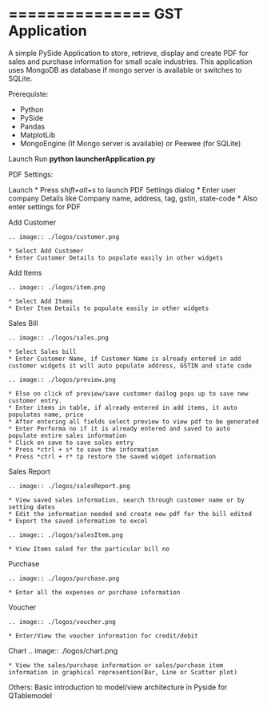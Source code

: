 ===============
GST Application
===============

A simple PySide Application to store, retrieve, display and create PDF for sales and purchase information for small scale industries. This application uses MongoDB as database if mongo server is available or switches to SQLite.

Prerequiste:

- Python
- PySide
- Pandas
- MatplotLib
- MongoEngine (If Mongo server is available) or Peewee (for SQLite)

Launch
    Run **python launcherApplication.py**

PDF Settings:

Launch
    * Press *shift+alt+s* to launch PDF Settings dialog
    * Enter user company Details like Company name, address, tag, gstin, state-code
    * Also enter settings for PDF

Add Customer

    .. image:: ./logos/customer.png

    * Select Add Customer
    * Enter Customer Details to populate easily in other widgets

Add Items

    .. image:: ./logos/item.png

    * Select Add Items
    * Enter Item Details to populate easily in other widgets

Sales Bill

    .. image:: ./logos/sales.png

    * Select Sales bill
    * Enter Customer Name, if Customer Name is already entered in add customer widgets it will auto populate address, GSTIN and state code

    .. image:: ./logos/preview.png

    * Else on click of preview/save customer dailog pops up to save new customer entry.
    * Enter items in table, if already entered in add items, it auto populates name, price
    * After entering all fields select preview to view pdf to be generated
    * Enter Performa no if it is already entered and saved to auto populate entire sales information
    * Click on save to save sales entry
    * Press *ctrl + s* to save the information
    * Press *ctrl + r* tp restore the saved widget information

Sales Report

    .. image:: ./logos/salesReport.png

    * View saved sales information, search through customer name or by setting dates
    * Edit the information needed and create new pdf for the bill edited
    * Export the saved information to excel

    .. image:: ./logos/salesItem.png

    * View Items saled for the particular bill no

Purchase

    .. image:: ./logos/purchase.png

    * Enter all the expenses or purchase information

Voucher

    .. image:: ./logos/voucher.png

    * Enter/View the voucher information for credit/debit

Chart
    .. image:: ./logos/chart.png

    * View the sales/purchase information or sales/purchase item information in graphical represention(Bar, Line or Scatter plot)

Others:
    Basic introduction to model/view architecture in Pyside for QTablemodel
